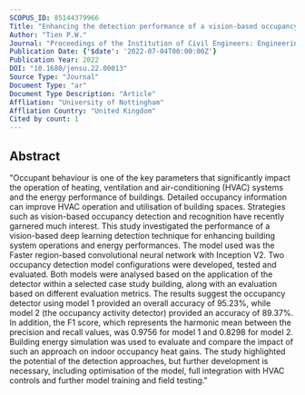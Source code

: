 ```yaml
---
SCOPUS_ID: 85144379966
Title: "Enhancing the detection performance of a vision-based occupancy detector for buildings"
Author: "Tien P.W."
Journal: "Proceedings of the Institution of Civil Engineers: Engineering Sustainability"
Publication Date: {'$date': '2022-07-04T00:00:00Z'}
Publication Year: 2022
DOI: "10.1680/jensu.22.00013"
Source Type: "Journal"
Document Type: "ar"
Document Type Description: "Article"
Affliation: "University of Nottingham"
Affliation Country: "United Kingdom"
Cited by count: 1
---
```


## Abstract
"Occupant behaviour is one of the key parameters that significantly impact the operation of heating, ventilation and air-conditioning (HVAC) systems and the energy performance of buildings. Detailed occupancy information can improve HVAC operation and utilisation of building spaces. Strategies such as vision-based occupancy detection and recognition have recently garnered much interest. This study investigated the performance of a vision-based deep learning detection technique for enhancing building system operations and energy performances. The model used was the Faster region-based convolutional neural network with Inception V2. Two occupancy detection model configurations were developed, tested and evaluated. Both models were analysed based on the application of the detector within a selected case study building, along with an evaluation based on different evaluation metrics. The results suggest the occupancy detector using model 1 provided an overall accuracy of 95.23%, while model 2 (the occupancy activity detector) provided an accuracy of 89.37%. In addition, the F1 score, which represents the harmonic mean between the precision and recall values, was 0.9756 for model 1 and 0.8298 for model 2. Building energy simulation was used to evaluate and compare the impact of such an approach on indoor occupancy heat gains. The study highlighted the potential of the detection approaches, but further development is necessary, including optimisation of the model, full integration with HVAC controls and further model training and field testing."
